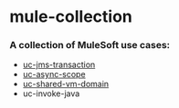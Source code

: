 # mule-collection

### A collection of MuleSoft use cases:
- [uc-jms-transaction](/uc-jms-transaction/README.md)
- [uc-async-scope](/uc-async-scope/README.md)
- [uc-shared-vm-domain](/uc-shared-vm/README.md)
- uc-invoke-java

